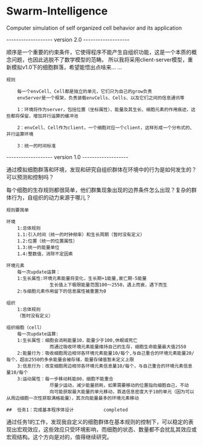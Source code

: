 # Swarm-Intelligence
Computer simulation of self organized cell behavior and its application


-------------------   version 2.0   -------------------

顺序是一个重要的约束条件，它使得程序不能产生自组织功能，这是一个本质的概念问题，也因此逃脱不了数学模型的范畴。
所以我将采用client-server模型，重新模拟v1.0下的细胞群落，希望能悟出点啥来... ...

    规则

        每一个envCell、Cell都是独立的单元，它们只为自己的grow负责
        envServer是一个框架，负责装载envCells、Cells、以及它们之间的信息通讯等

        1：环境将作为server，包括位置（坐标属性）、能量及其生长、细胞元素的作用痕迹，这些都将保留，增加并行运算的缓冲池
    
        2：envCell、Cell作为client，一个细胞对应一个client，这样形成一个分布式的、并行运算环境
    
        3：统一的时间标准

-------------------   version 1.0   -------------------

通过模拟细胞群落和环境，发现和研究自组织群体在环境中的行为是如何发生的？可以预测和控制吗？

每个细胞的生存规则都很简单，他们群集现象出现的边界条件怎么出现？复杂的群体行为，自组织的动力来源于哪儿？


    规则要简单

    环境
        1:总体规则
        1.1:引入时间（统一的时钟频率）和生长周期（暂时没有定义）
        1.2:位置（统一的位置属性）
        1.3:统一的能量单位
        1.4:整数值，消除不定因素

    环境元素
        每一次update运算：
        1:生长属性:环境元素能量将变化，生长期+1能量,衰亡期-5能量
                    生长值上下极限能量范围100～2550，遇上而衰，遇下而生
        2:与细胞元素作用留下的信息属性被重置为0

    组织
        1:总体规则
        （暂时没有定义）

    组织细胞（cell）
        每一次update运算:
        1:生长属性：细胞会消耗能量10，能量少于100,休眠或死亡
                    而通过吸收环境元素能量维持自己的生存，细胞生命能量最大值2550
        2:能量行为：吸收细胞周边相邻各环境元素能量10/每个,与自己重合的环境元素能量20/每个，超出2550的多余能量会被存储，能量存储值暂未定义上限
        3:信息行为：改变细胞周边相邻各环境元素信息量10/每个，与自己重合的环境元素信息量10/每个
        3:运动属性：每一步移动耗能80，细胞不能重合
                    尽量少运动，减少能量损耗，如果需要移动的位置指向细胞自己，不动
                    向可能获取最大能量的单元移动，首选信息密度大于10的单元（因为可以从周边细胞一次性获取满格能量），其次向能量最多的环境元素移动

    ##  任务1：完成基本程序体设计           completed


通过任务1的工作，发现我自定义的细胞群体在基本规则的控制下，可以稳定的表现出宏观效应，这些效应只受环境影响，而细胞的状态、数量都不会扰乱其效应或宏观结构。这个方向是对的，值得继续研究。

